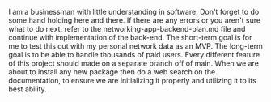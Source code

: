 I am a businessman with little understanding in software. Don't forget to do some hand holding here and there.
If there are any errors or you aren't sure what to do next, refer to the networking-app-backend-plan.md file and continue with implementation of the back-end.
The short-term goal is for me to test this out with my personal network data as an MVP. The long-term goal is to be able to handle thousands of paid users.
Every different feature of this project should made on a separate branch off of main.
When we are about to install any new package then do a web search on the documentation, to ensure we are initializing it properly and utilizing it to its best ability.